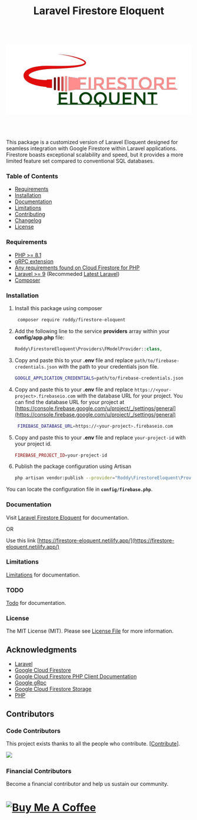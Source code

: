 <h1 align="center"> Laravel Firestore Eloquent</h1> <br>
<h1 align="center">

![Logo](img/logo.png)
</h1> <br>


This package is a customized version of Laravel Eloquent designed for seamless integration with Google Firestore within Laravel applications. Firestore boasts exceptional scalability and speed, but it provides a more limited feature set compared to conventional SQL databases.

### Table of Contents

- [Requirements](#requirements)
- [Installation](#installation)
- [Documentation](#documentation)
- [Limitations](#limitations)
- [Contributing](#contributing)
- [Changelog](#changelog)
- [License](#license)

### Requirements
- [PHP >= 8.1](https://php.net)
- [gRPC extension](https://cloud.google.com/php/grpc)
- [Any requirements found on Cloud Firestore for PHP](https://cloud.google.com/php/docs/reference/cloud-firestore/latest)
- [Laravel >= 9](https://laravel.com/docs/9.x) (Recommeded [Latest Laravel](https://laravel.com))
- [Composer](https://getcomposer.org/)


### Installation
1. Install this package using composer
   ```bash
    composer require roddy/firestore-eloquent
   ```
2. Add the following line to the service **providers** array within your **config/app.php** file:
    ```php
    Roddy\FirestoreEloquent\Providers\FModelProvider::class,
    ```

3. Copy and paste this to your **.env** file and replace ``path/to/firebase-credentials.json`` with the path to your credentials json file.
    ```bash
   GOOGLE_APPLICATION_CREDENTIALS=path/to/firebase-credentials.json
    ```

4. Copy and paste this to your **.env** file and replace ``https://<your-project>.firebaseio.com`` with the database URL for your project. You can find the database URL for your project at [https://console.firebase.google.com/u/project/_/settings/general](https://console.firebase.google.com/u/project/_/settings/general)
   ```bash
    FIREBASE_DATABASE_URL=https://<your-project>.firebaseio.com
   ```
5. Copy and paste this to your **.env** file and replace ``your-project-id`` with your project id.
   ```php
   FIREBASE_PROJECT_ID=your-project-id
   ```
6. Publish the package configuration using Artisan
   ```bash
   php artisan vendor:publish --provider="Roddy\FirestoreEloquent\Providers\FModelProvider" --force
   ```
You can locate the configuration file in **`config/firebase.php`**.


### Documentation
Visit [Laravel Firestore Eloquent](https://firestore-eloquent.netilify.app/) for documentation.

OR

Use this link [https://firestore-eloquent.netilify.app/](https://firestore-eloquent.netilify.app/)

### Limitations
[Limitations](https://firestore-eloquent.netilify.app/docs/limitations) for documentation.

### TODO
[Todo](https://firestore-eloquent.netilify.app/docs/todo) for documentation.

### License

The MIT License (MIT). Please see [License File](LICENSE.md) for more information.

## Acknowledgments

- [Laravel](https://laravel.com/)
- [Google Cloud Firestore](https://cloud.google.com/firestore/)
- [Google Cloud Firestore PHP Client Documentation](https://googleapis.github.io/google-cloud-php/#/docs/cloud-firestore/v1.1.0/firestore/readme)
- [Google gRpc](https://cloud.google.com/php/grpc)
- [Google Cloud Firestore Storage](https://cloud.google.com/)
- [PHP](https://php.net)

## Contributors

### Code Contributors

This project exists thanks to all the people who contribute. [[Contribute](https://github.com/FreddyWhest/firestore-eloquent/graphs/contributors)].

<a href = "https://github.com/FreddyWhest/firestore-eloquent/graphs/contributors">
  <img src = "https://contrib.rocks/image?repo=FreddyWhest/firestore-eloquent"/>
</a>

### Financial Contributors
Become a financial contributor and help us sustain our community.

<h1>
  <a href="https://www.buymeacoffee.com/alfrednti" target="_blank">
  <img src="https://cdn.buymeacoffee.com/buttons/v2/default-red.png" alt="Buy Me A Coffee" width="150" />
  </a>
</h1>
